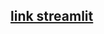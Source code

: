 ## [link streamlit](https://machine-learning-anomali-detection-4dauwrhl7d3fejse3zpmhe.streamlit.app/)

